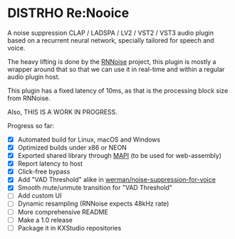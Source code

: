 # DISTRHO Re:Nooice

A noise suppression CLAP / LADSPA / LV2 / VST2 / VST3 audio plugin based on a recurrent neural network, specially tailored for speech and voice.

The heavy lifting is done by the [RNNoise](https://gitlab.xiph.org/xiph/rnnoise) project, this plugin is mostly a wrapper around that so that we can use it in real-time and within a regular audio plugin host.

This plugin has a fixed latency of 10ms, as that is the processing block size from RNNoise.

Also, THIS IS A WORK IN PROGRESS.

Progress so far:
 - [x] Automated build for Linux, macOS and Windows
 - [x] Optimized builds under x86 or NEON
 - [x] Exported shared library through [MAPI](https://github.com/DISTRHO/MAPI) (to be used for web-assembly)
 - [x] Report latency to host
 - [x] Click-free bypass
 - [x] Add "VAD Threshold" alike in [werman/noise-suppression-for-voice](https://github.com/werman/noise-suppression-for-voice)
 - [x] Smooth mute/unmute transition for "VAD Threshold"
 - [ ] Add custom UI
 - [ ] Dynamic resampling (RNNoise expects 48kHz rate)
 - [ ] More comprehensive README
 - [ ] Make a 1.0 release
 - [ ] Package it in KXStudio repositories
